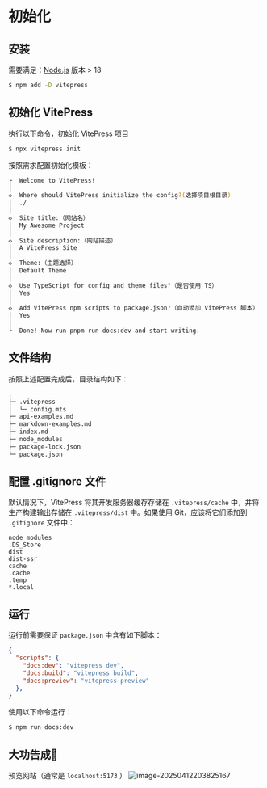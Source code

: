 # 初始化

## 安装

需要满足：[Node.js](https://nodejs.org/zh-cn) 版本 > 18


```bash [npm]
$ npm add -D vitepress
```



## 初始化 VitePress

执行以下命令，初始化 VitePress 项目

```bash [npm]
$ npx vitepress init
```

按照需求配置初始化模板：

```bash [cmd]
┌  Welcome to VitePress!
│
◇  Where should VitePress initialize the config?(选择项目根目录)
│  ./
│
◇  Site title:（网站名）
│  My Awesome Project
│
◇  Site description:（网站描述）
│  A VitePress Site
│
◇  Theme:（主题选择）
│  Default Theme
│
◇  Use TypeScript for config and theme files?（是否使用 TS）
│  Yes
│
◇  Add VitePress npm scripts to package.json?（自动添加 VitePress 脚本）
│  Yes
│
└  Done! Now run pnpm run docs:dev and start writing.
```



## 文件结构

按照上述配置完成后，目录结构如下：

``` bash
.
├─ .vitepress
│  └─ config.mts
├─ api-examples.md
├─ markdown-examples.md
├─ index.md
├─ node_modules
├─ package-lock.json
└─ package.json
```



## 配置 .gitignore 文件

默认情况下，VitePress 将其开发服务器缓存存储在 `.vitepress/cache` 中，并将生产构建输出存储在 `.vitepress/dist` 中。如果使用 Git，应该将它们添加到 `.gitignore` 文件中：

```gitignore [.gitignore]
node_modules
.DS_Store
dist
dist-ssr
cache
.cache
.temp
*.local
```



## 运行

运行前需要保证 `package.json` 中含有如下脚本：

```json [package.json]
{
  "scripts": {
    "docs:dev": "vitepress dev",
    "docs:build": "vitepress build",
    "docs:preview": "vitepress preview"
  },
}
```

使用以下命令运行：

```bash [npm]
$ npm run docs:dev
```

## 大功告成🎉
预览网站（通常是 `localhost:5173` ）
![image-20250412203825167](https://cdn.jsdelivr.net/gh/Leonardo-tao/PicGo/img/image-20250412203825167.png)